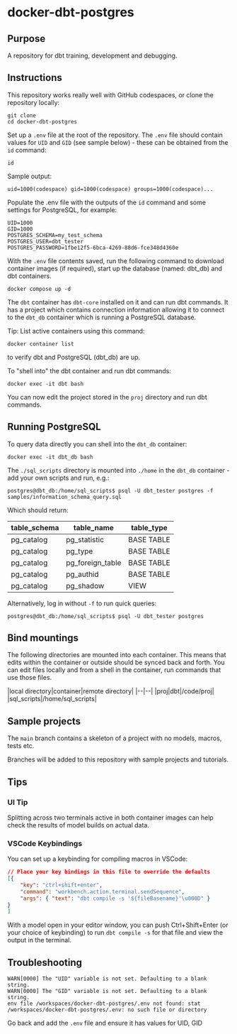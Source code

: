 # docker-dbt-postgres

## Purpose

A repository for dbt training, development and debugging.

## Instructions

This repository works really well with GitHub codespaces, or clone the repository locally:

```shell
git clone
cd docker-dbt-postgres
```

Set up a `.env` file at the root of the repository. The `.env` file should contain values for `UID` and `GID` (see sample below) - these can be obtained from the `id` command:

```shell
id
```

Sample output:
```shell
uid=1000(codespace) gid=1000(codespace) groups=1000(codespace)...
```

Populate the .env file with the outputs of the `id` command and some settings for PostgreSQL, for example:

```.env
UID=1000
GID=1000
POSTGRES_SCHEMA=my_test_schema
POSTGRES_USER=dbt_tester
POSTGRES_PASSWORD=1fbe12f5-6bca-4269-88d6-fce348d4360e
```

With the `.env` file contents saved, run the following command to download container images (if required), start up the database (named: dbt_db) and dbt containers.

```shell
docker compose up -d
```

The `dbt` container has `dbt-core` installed on it and can run dbt commands. It has a project which contains connection information allowing it to connect to the `dbt_db` container which is running a PostgreSQL database.

Tip: List active containers using this command:

```shell
docker container list
```

to verify dbt and PostgreSQL (dbt_db) are up.

To "shell into" the dbt container and run dbt commands:

```shell
docker exec -it dbt bash
```

You can now edit the project stored in the `proj` directory and run dbt commands.

## Running PostgreSQL

To query data directly you can shell into the `dbt_db` container:
```shell
docker exec -it dbt_db bash
```

The `./sql_scripts` directory is mounted into `./home` in the `dbt_db` container - add your own scripts and run, e.g.:

```shell
postgres@dbt_db:/home/sql_scripts$ psql -U dbt_tester postgres -f samples/information_schema_query.sql
```

Which should return:

|    table_schema    |              table_name               | table_type |
|--------------------|---------------------------------------|------------|
| pg_catalog         | pg_statistic                          | BASE TABLE |
| pg_catalog         | pg_type                               | BASE TABLE |
| pg_catalog         | pg_foreign_table                      | BASE TABLE |
| pg_catalog         | pg_authid                             | BASE TABLE |
| pg_catalog         | pg_shadow                             | VIEW       |

Alternatively, log in without `-f` to run quick queries:
```shell
postgres@dbt_db:/home/sql_scripts$ psql -U dbt_tester postgres
```

## Bind mountings

The following directories are mounted into each container. This means that edits within the container or outside should be synced back and forth. You can edit files locally and from a shell in the container, run commands that use those files.

|local directory|container|remote directory|
|--|--|
|proj|dbt|/code/proj|
|sql_scripts|/home/sql_scripts|

## Sample projects

The `main` branch contains a skeleton of a project with no models, macros, tests etc.

Branches will be added to this repository with sample projects and tutorials.

## Tips

### UI Tip

Splitting across two terminals active in both container images can help check the results of model builds on actual data.

### VSCode Keybindings

You can set up a keybinding for compiling macros in VSCode:

```json
// Place your key bindings in this file to override the defaults
[{
    "key": "ctrl+shift+enter",
    "command": "workbench.action.terminal.sendSequence",
    "args": { "text": "dbt compile -s '${fileBasename}'\u000D" }
}
]
```

With a model open in your editor window, you can push Ctrl+Shift+Enter (or your choice of keybinding) to run `dbt compile -s` for that file and view the output in the terminal.

## Troubleshooting

```
WARN[0000] The "UID" variable is not set. Defaulting to a blank string. 
WARN[0000] The "GID" variable is not set. Defaulting to a blank string. 
env file /workspaces/docker-dbt-postgres/.env not found: stat /workspaces/docker-dbt-postgres/.env: no such file or directory
```

Go back and add the `.env` file and ensure it has values for UID, GID

